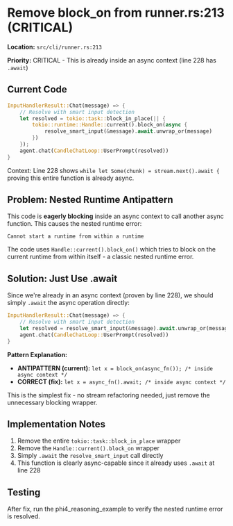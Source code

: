 # Remove block_on from runner.rs:213 (CRITICAL)

**Location:** `src/cli/runner.rs:213`

**Priority:** CRITICAL - This is already inside an async context (line 228 has `.await`)

## Current Code

```rust
InputHandlerResult::Chat(message) => {
    // Resolve with smart input detection
    let resolved = tokio::task::block_in_place(|| {
        tokio::runtime::Handle::current().block_on(async {
            resolve_smart_input(&message).await.unwrap_or(message)
        })
    });
    agent.chat(CandleChatLoop::UserPrompt(resolved))
}
```

Context: Line 228 shows `while let Some(chunk) = stream.next().await {` proving this entire function is already async.

## Problem: Nested Runtime Antipattern

This code is **eagerly blocking** inside an async context to call another async function. This causes the nested runtime error:
```
Cannot start a runtime from within a runtime
```

The code uses `Handle::current().block_on()` which tries to block on the current runtime from within itself - a classic nested runtime error.

## Solution: Just Use .await

Since we're already in an async context (proven by line 228), we should simply `.await` the async operation directly:

```rust
InputHandlerResult::Chat(message) => {
    // Resolve with smart input detection
    let resolved = resolve_smart_input(&message).await.unwrap_or(message);
    agent.chat(CandleChatLoop::UserPrompt(resolved))
}
```

**Pattern Explanation:**
- **ANTIPATTERN (current):** `let x = block_on(async_fn()); /* inside async context */`
- **CORRECT (fix):** `let x = async_fn().await; /* inside async context */`

This is the simplest fix - no stream refactoring needed, just remove the unnecessary blocking wrapper.

## Implementation Notes

1. Remove the entire `tokio::task::block_in_place` wrapper
2. Remove the `Handle::current().block_on` wrapper
3. Simply `.await` the `resolve_smart_input` call directly
4. This function is clearly async-capable since it already uses `.await` at line 228

## Testing

After fix, run the phi4_reasoning_example to verify the nested runtime error is resolved.
